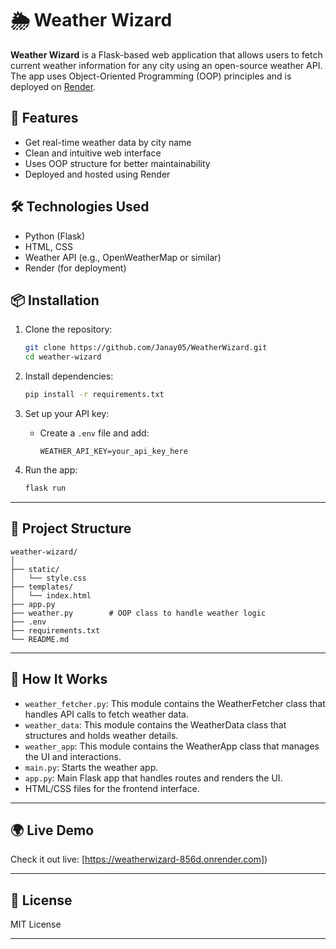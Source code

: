 # 🌦️ Weather Wizard

**Weather Wizard** is a Flask-based web application that allows users to fetch current weather information for any city using an open-source weather API. The app uses Object-Oriented Programming (OOP) principles and is deployed on [Render](https://render.com).


## 🚀 Features

* Get real-time weather data by city name
* Clean and intuitive web interface
* Uses OOP structure for better maintainability
* Deployed and hosted using Render


## 🛠️ Technologies Used

* Python (Flask)
* HTML, CSS
* Weather API (e.g., OpenWeatherMap or similar)
* Render (for deployment)


## 📦 Installation

1. Clone the repository:

   ```bash
   git clone https://github.com/Janay05/WeatherWizard.git
   cd weather-wizard
   ```

2. Install dependencies:

   ```bash
   pip install -r requirements.txt
   ```

3. Set up your API key:

   * Create a `.env` file and add:

     ```
     WEATHER_API_KEY=your_api_key_here
     ```

4. Run the app:

   ```bash
   flask run
   ```

---

## 📁 Project Structure

```
weather-wizard/
│
├── static/
│   └── style.css
├── templates/
│   └── index.html
├── app.py
├── weather.py        # OOP class to handle weather logic
├── .env
├── requirements.txt
└── README.md
```

---

## 🧠 How It Works

* `weather_fetcher.py`: This module contains the WeatherFetcher class that handles API calls to fetch weather data.
* `weather_data`: This module contains the WeatherData class that structures and holds weather details.
* `weather_app`: This module contains the WeatherApp class that manages the UI and interactions.
* `main.py`: Starts the weather app.
* `app.py`: Main Flask app that handles routes and renders the UI.
* HTML/CSS files for the frontend interface.

---

## 🌍 Live Demo

Check it out live: [https://weatherwizard-856d.onrender.com])

---

## 📜 License

MIT License

---

